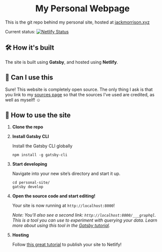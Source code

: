 <!-- <p align="center">
  <a href="https://jackmorrison.xyz">
    <img alt="Gatsby" src="https://www.gatsbyjs.org/monogram.svg" width="60" />
  </a>
</p> -->
<h1 align="center">
  My Personal Webpage
</h1>

This is the git repo behind my personal site, hosted at [jackmorrison.xyz](https://jackmorrison.netlify.app)

Current status:
[![Netlify Status](https://api.netlify.com/api/v1/badges/3289fe4d-7b66-4f01-991c-74cc3e12074f/deploy-status)](https://app.netlify.com/sites/jackmorrison/deploys)

## 🛠 How it's built

The site is built using **Gatsby**, and hosted using **Netlify**.

## 🎨 Can I use this

Sure! This website is completely open source. The only thing I ask is that you link to my [sources page](https://jackmorrison.netlify.app/credits) so that the sources I've used are credited, as well as myself! ☺️

## 🚀 How to use the site

1.  **Clone the repo**

1.  **Install Gatsby CLI**

    Install the Gatsby CLI globally

    ```shell
    npm install -g gatsby-cli
    ```

1.  **Start developing**

    Navigate into your new site’s directory and start it up.

    ```shell
    cd personal-site/
    gatsby develop
    ```

1.  **Open the source code and start editing!**

    Your site is now running at `http://localhost:8000`!

    _Note: You'll also see a second link: _`http://localhost:8000/___graphql`_. This is a tool you can use to experiment with querying your data. Learn more about using this tool in the [Gatsby tutorial](https://www.gatsbyjs.org/tutorial/part-five/#introducing-graphiql)._

1.  **Hosting**

    Follow [this great tutorial](https://www.netlify.com/blog/2016/02/24/a-step-by-step-guide-gatsby-on-netlify/) to publish your site to Netlify!
